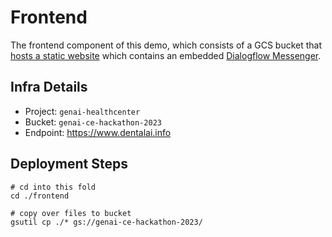 # Frontend
The frontend component of this demo, which consists of a GCS bucket that [hosts a static website](https://cloud.google.com/storage/docs/hosting-static-website) which contains an embedded [Dialogflow Messenger](https://cloud.google.com/dialogflow/cx/docs/concept/integration/dialogflow-messenger).

## Infra Details
* Project: `genai-healthcenter`
* Bucket: `genai-ce-hackathon-2023`
* Endpoint: https://www.dentalai.info

## Deployment Steps
```
# cd into this fold
cd ./frontend

# copy over files to bucket
gsutil cp ./* gs://genai-ce-hackathon-2023/
```
